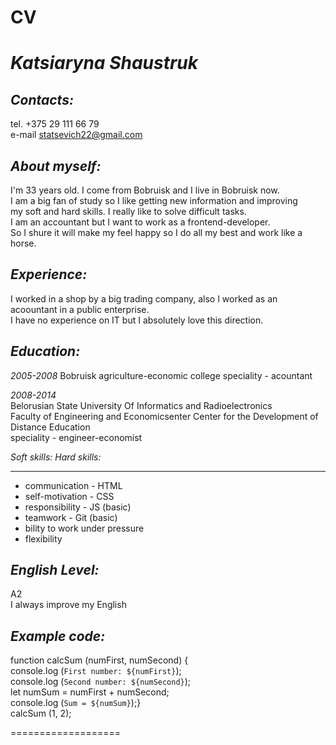 # CV


*Katsiaryna Shaustruk*     
===============

*Contacts:*          
---------------                               

tel.    +375 29 111 66 79   
e-mail  statsevich22@gmail.com                                                                                       

*About myself:*       
---------------

I'm 33 years old.
I come from Bobruisk and I live in Bobruisk now.    
I am a big fan of study so I like getting new information and improving   
my soft and hard skills. I really like to solve difficult tasks.  
I am an accountant but I want to work as a frontend-developer.   
So I shure it will make my feel happy so I do all my best and work like a horse.  
 
*Experience:*                        
---------------               
                                            
I worked in a shop by a big trading company, also I worked as an acoountant in a public enterprise.  
I have no experience on IT but I absolutely love this direction.   
                                                        
*Education:*                                                 
--------------- 

*2005-2008* 
Bobruisk agriculture-economic college 
speciality - acountant       
          
*2008-2014*                    
Belorusian State University Of Informatics and Radioelectronics                                        
Faculty of Engineering and Economicsenter Center for the Development of Distance Education                                                    
speciality - engineer-economist              


*Soft skills:*                         *Hard skills:*
---------------                        --------------- 

- communication                       - HTML                                  
- self-motivation                     - CSS                 
- responsibility                      - JS (basic)               
- teamwork                            - Git (basic)        
- bility to work under pressure                                 
- flexibility                                  

*English Level:*                     
---------------

A2                          
I always improve my English        

                       
*Example code:*                     
---------------
function calcSum (numFirst, numSecond) {  
console.log (`First number: ${numFirst}`);    
console.log (`Second number: ${numSecond}`);    
let numSum = numFirst + numSecond;      
console.log (`Sum = ${numSum}`);}     
calcSum (1, 2);      




===================


